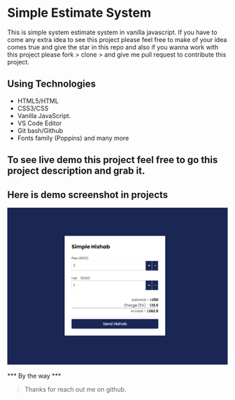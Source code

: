 # Simple Estimate System 

This is simple system estimate system in vanilla javascript. If you have to come any extra idea to see this project please feel free to make of your idea comes true and give the star in this repo and also if you wanna work with this project please fork > clone > and give me pull request to contribute this project. 


## Using Technologies
- HTML5/HTML
- CSS3/CSS
- Vanilla JavaScript.
- VS Code Editor
- Git bash/Github
- Fonts family (Poppins)
and many more


## To see live demo this project feel free to go this project description and grab it.

## Here is demo screenshot in projects

![Screenshot](./screenshot.png)


*** By the way ***
> Thanks for reach out me on github.